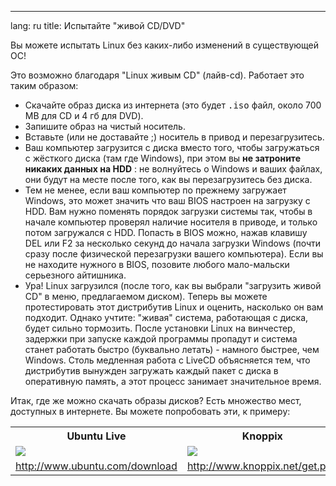 

---
lang: ru
title: Испытайте "живой CD/DVD"</h2>

Вы можете испытать Linux без каких-либо изменений в существующей ОС!

Это возможно благодаря "Linux живым CD" (лайв-cd). Работает это таким образом:

<ul>

<li>Скачайте образ диска из интернета (это будет <tt>.iso</tt> 
файл, около 700 MB для CD и 4 гб для DVD). </li>

<li>Запишите образ на чистый носитель.</li>

<li>Вставьте (или не доставайте ;) носитель в привод и перезагрузитесь.</li>

<li>Ваш компьютер загрузится с диска вместо того, чтобы загружаться с жёсткого
диска (там где Windows), при этом вы <b>не затроните никаких данных на HDD</b> : 
не волнуйтесь о Windows и ваших файлах, они будут на месте после того, как
вы перезагрузитесь без диска. </li>

<li>Тем не менее, если ваш компьютер по прежнему загружает Windows, 
это может значить что ваш BIOS настроен на загрузку с HDD. Вам нужно
поменять порядок загрузки системы так, чтобы в начале компьютер проверял
наличие носителя в приводе, и только потом загружался с HDD. Попасть
в BIOS можно, нажав клавишу DEL или F2 за несколько секунд до начала 
загрузки Windows (почти сразу после физической перезагрузки вашего компьютера).
Если вы не находите нужного в BIOS, позовите любого мало-мальски серьезного
айтишника.</li>

<li>Ура! Linux загрузился (после того, как вы выбрали "загрузить живой CD" в
меню, предлагаемом диском). Теперь вы можете протестировать этот дистрибутив
Linux и оценить, насколько он вам подходит. Однако учтите: "живая" система, 
работающая с диска, будет сильно тормозить. После установки Linux на винчестер,
задержки при запуске каждой программы пропадут и система станет работать быстро
(буквально летать) - намного быстрее, чем Windows. Столь медленная работа с LiveCD
объясняется тем, что дистрибутив вынужден загружать каждый пакет с диска в оперативную
память, а этот процесс занимает значительное время. 
</li>

</ul>

Итак, где же можно скачать образы дисков? Есть множество мест, доступных в 
интернете. Вы можете попробовать эти, к примеру:

<table cols="2">
<tr>
<th>Ubuntu Live</th>
<th>Knoppix</th>
</tr>

<tr>
<td><a href="Images/ubuntu.png"><img src="Images/ubuntu_thumbnail.png" /></a></td>
<td><a href="Images/knoppix.png"><img src="Images/knoppix_thumbnail.png" /></a></td>
</tr>

<tr>
<td><a 
href="http://www.ubuntu.com/download">http://www.ubuntu.com/download</a></td>
<td><a 
href="http://www.knoppix.net/get.php">http://www.knoppix.net/get.php</a></td>
</tr>

</table>

